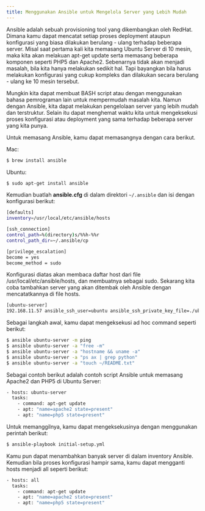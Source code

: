 ```yaml
---
title: Menggunakan Ansible untuk Mengelola Server yang Lebih Mudah
---
```

Ansible adalah sebuah provisioning tool yang dikembangkan oleh RedHat. Dimana kamu dapat mencatat setiap proses deployment ataupun konfigurasi yang biasa dilakukan berulang - ulang terhadap beberapa server. Misal saat pertama kali kita memasang Ubuntu Server di 10 mesin, maka kita akan melakuan apt-get update serta memasang beberapa komponen seperti PHP5 dan Apache2. Sebenarnya tidak akan menjadi masalah, bila kita hanya melakukan sedikit hal. Tapi bayangkan bila harus melakukan konfigurasi yang cukup kompleks dan dilakukan secara berulang - ulang ke 10 mesin tersebut.

Mungkin kita dapat membuat BASH script atau dengan menggunakan bahasa pemrograman lain untuk mempermudah masalah kita. Namun dengan Ansible, kita dapat melakukan pengelolaan server yang lebih mudah dan terstruktur. Selain itu dapat menghemat waktu kita untuk mengeksekusi proses konfigurasi atau deployment yang sama terhadap beberapa server yang kita punya.

Untuk memasang Ansible, kamu dapat memasangnya dengan cara berikut.

Mac:
```sh
$ brew install ansible
```
Ubuntu:
```sh
$ sudo apt-get install ansible
```
Kemudian buatlah **ansible.cfg** di dalam direktori `~/.ansible` dan isi dengan konfigurasi berikut:
```sh
[defaults]
inventory=/usr/local/etc/ansible/hosts

[ssh_connection]
control_path=%(directory)s/%%h-%%r
control_path_dir=~/.ansible/cp

[privilege_escalation]
become = yes
become_method = sudo
```
Konfigurasi diatas akan membaca daftar host dari file /usr/local/etc/ansible/hosts, dan membuatnya sebagai sudo. Sekarang kita coba tambahkan server yang akan ditembak oleh Ansible dengan mencatatkannya di file hosts.
```sh
[ubuntu-server]
192.168.11.57 ansible_ssh_user=ubuntu ansible_ssh_private_key_file=./ubuntu-server.pem
```
Sebagai langkah awal, kamu dapat mengeksekusi ad hoc command seperti berikut:
```sh
$ ansible ubuntu-server -m ping
$ ansible ubuntu-server -a "free -m"
$ ansible ubuntu-server -a "hostname && uname -a"
$ ansible ubuntu-server -a "ps ax | grep python"
$ ansible ubuntu-server -a "touch ~/README.txt"
```
Sebagai contoh berikut adalah contoh script Ansible untuk memasang Apache2 dan PHP5 di Ubuntu Server:
```sh
- hosts: ubuntu-server
  tasks:
    - command: apt-get update
    - apt: "name=apache2 state=present"
    - apt: "name=php5 state=present"
```
Untuk memanggilnya, kamu dapat mengeksekusinya dengan menggunakan perintah berikut:
```sh
$ ansible-playbook initial-setup.yml
```
Kamu pun dapat menambahkan banyak server di dalam inventory Ansible. Kemudian bila proses konfigurasi hampir sama, kamu dapat mengganti hosts menjadi all seperti berikut:
```sh
- hosts: all
  tasks:
    - command: apt-get update
    - apt: "name=apache2 state=present"
    - apt: "name=php5 state=present"
```